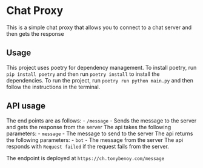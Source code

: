 # Chat Proxy

This is a simple chat proxy that allows you to connect to a chat server and then gets the response

## Usage
 This project uses poetry for dependency management. To install poetry, run `pip install poetry` and then run `poetry install` to install the dependencies.
 To run the project, run `poetry run python main.py` and then follow the instructions in the terminal.

## API usage
 The end points are as follows:
    - `/message` - Sends the message to the server and gets the response from the server
    The api takes the following parameters:
        - `message` - The message to send to the server
    The api returns the following parameters:
        - `bot` - The message from the server
    The api responds with `Request failed` if the request fails from the server.

The endpoint is deployed at `https://ch.tonybenoy.com/message`
